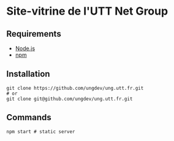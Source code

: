 # Site-vitrine de l'UTT Net Group

## Requirements

- [Node.js](https://nodejs.org/)
- [npm](https://www.npmjs.com/)

## Installation

```
git clone https://github.com/ungdev/ung.utt.fr.git
# or
git clone git@github.com/ungdev/ung.utt.fr.git
```

## Commands

```
npm start # static server
```
